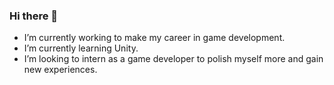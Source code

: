 ### Hi there 👋

<!--
**MehwishTariq/MehwishTariq** is a ✨ _special_ ✨ repository because its `README.md` (this file) appears on your GitHub profile.-->

-  I’m currently working to make my career in game development.
-  I’m currently learning Unity.
-  I’m looking to intern as a game developer to polish myself more and gain new experiences.

